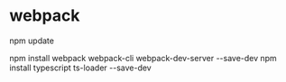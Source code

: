 # webpack
npm update

npm install webpack webpack-cli webpack-dev-server --save-dev
npm install typescript ts-loader --save-dev